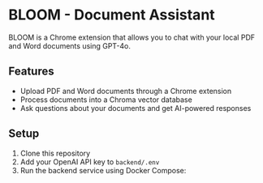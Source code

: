 # BLOOM - Document Assistant

BLOOM is a Chrome extension that allows you to chat with your local PDF and Word documents using GPT-4o.

## Features

- Upload PDF and Word documents through a Chrome extension
- Process documents into a Chroma vector database
- Ask questions about your documents and get AI-powered responses

## Setup

1. Clone this repository
2. Add your OpenAI API key to `backend/.env`
3. Run the backend service using Docker Compose:
